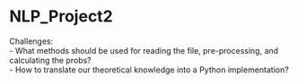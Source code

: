 # NLP_Project2

Challenges:  
    - What methods should be used for reading the file, pre-processing, and calculating the probs?  
    - How to translate our theoretical knowledge into a Python implementation?  
